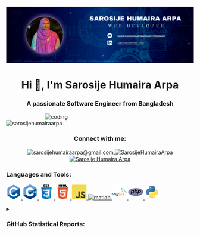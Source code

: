 ![Header](./Arpa_Cover.png)
<h1 align="center">Hi 👋, I'm Sarosije Humaira Arpa</h1>
<h3 align="center">A passionate Software Engineer from Bangladesh</h3>

<img align="right" alt="coding" width="400" src="https://plan.io/images/blog/become-a-more-productive-software-engineer.png?1702997175">

<p align="left"> <img src="https://komarev.com/ghpvc/?username=sarosijehumairaarpa&label=Profile%20views&color=0e75b6&style=flat" alt="sarosijehumairaarpa" /> </p>

<h3 align="center">Connect with me:</h3>
<p align="center">
  <a href="mailto:sarosijehumairaarpa@gmail.com">
        <img align="center"
        src="https://img.shields.io/badge/Gmail-lightgrey?style=flat&logo=gmail"
        alt="sarosijehumairaarpa@gmail.com" height="30" width="80" />
    </a>
    <a href="https://github.com/SarosijeHumairaArpa" target="blank">
        <img align="center"
            src="https://raw.githubusercontent.com/rahuldkjain/github-profile-readme-generator/master/src/images/icons/Social/github.svg"
            alt="SarosijeHumairaArpa" height="30" width="40" />
    </a>
    <a href="https://www.linkedin.com/in/sarosije-humaira-arpa-4119091ab/" target="blank">
        <img align="center"
            src="https://raw.githubusercontent.com/rahuldkjain/github-profile-readme-generator/master/src/images/icons/Social/linked-in-alt.svg"
            alt="Sarosije Humaira Arpa" height="30" width="40" />
    </a>
</p>

<h3 align="left">Languages and Tools:</h3>
<p align="left"> <a href="https://www.cprogramming.com/" target="_blank" rel="noreferrer"> <img src="https://raw.githubusercontent.com/devicons/devicon/master/icons/c/c-original.svg" alt="c" width="40" height="40"/> </a> <a href="https://www.w3schools.com/cpp/" target="_blank" rel="noreferrer"> <img src="https://raw.githubusercontent.com/devicons/devicon/master/icons/cplusplus/cplusplus-original.svg" alt="cplusplus" width="40" height="40"/> </a> <a href="https://www.w3schools.com/css/" target="_blank" rel="noreferrer"> <img src="https://raw.githubusercontent.com/devicons/devicon/master/icons/css3/css3-original-wordmark.svg" alt="css3" width="40" height="40"/> </a> <a href="https://www.w3.org/html/" target="_blank" rel="noreferrer"> <img src="https://raw.githubusercontent.com/devicons/devicon/master/icons/html5/html5-original-wordmark.svg" alt="html5" width="40" height="40"/> </a> <a href="https://developer.mozilla.org/en-US/docs/Web/JavaScript" target="_blank" rel="noreferrer"> <img src="https://raw.githubusercontent.com/devicons/devicon/master/icons/javascript/javascript-original.svg" alt="javascript" width="40" height="40"/> </a> <a href="https://www.mathworks.com/" target="_blank" rel="noreferrer"> <img src="https://upload.wikimedia.org/wikipedia/commons/2/21/Matlab_Logo.png" alt="matlab" width="40" height="40"/> </a> <a href="https://www.mysql.com/" target="_blank" rel="noreferrer"> <img src="https://raw.githubusercontent.com/devicons/devicon/master/icons/mysql/mysql-original-wordmark.svg" alt="mysql" width="40" height="40"/> </a> <a href="https://www.php.net" target="_blank" rel="noreferrer"> <img src="https://raw.githubusercontent.com/devicons/devicon/master/icons/php/php-original.svg" alt="php" width="40" height="40"/> </a> <a href="https://www.python.org" target="_blank" rel="noreferrer"> <img src="https://raw.githubusercontent.com/devicons/devicon/master/icons/python/python-original.svg" alt="python" width="40" height="40"/> </a> </p>

<details>
    <summary>
        <strong>
            <h3>
                GitHub Statistical Reports:
            </h3>
        </strong>
    </summary>
    <br>
    <table border="0">
        <tr>
            <td colspan="2" align="center">
                <img align="center"
                    src="https://github-readme-stats.vercel.app/api/top-langs?username=sarosijehumairaarpa&show_icons=true&locale=en&layout=compact&theme=dark" alt="sarosijehumairaarpa"
                    alt="zafir100100" />
            </td>
        </tr>
        <tr>
            <td>
                <img align="center"
                    src="https://github-readme-stats.vercel.app/api?username=sarosijehumairaarpa&show_icons=true&locale=en&theme=tokyonight" alt="sarosijehumairaarpa"
                    alt="zafir100100" />
            </td>
            <td>
                <img align="center" 
                    src="https://github-readme-streak-stats.herokuapp.com/?user=sarosijehumairaarpa&theme=merko" alt="sarosijehumairaarpa"
                    alt="zafir100100" />
            </td>
        </tr>
    </table>
</details>
